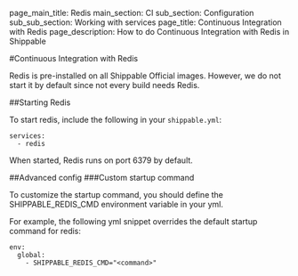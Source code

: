 page_main_title: Redis
main_section: CI
sub_section: Configuration
sub_sub_section: Working with services
page_title: Continuous Integration with Redis
page_description: How to do Continuous Integration with Redis in Shippable

#Continuous Integration with Redis

Redis is pre-installed on all Shippable Official images. However, we do not start it by default since not every build needs Redis.

##Starting Redis

To start redis, include the following in your  `shippable.yml`:

```
services:
  - redis
```

When started, Redis runs on port 6379 by default.

##Advanced config
###Custom startup command

To customize the startup command, you should define the SHIPPABLE_REDIS_CMD environment variable in your yml.

For example, the following yml snippet overrides the default startup command for redis:

```
env:
  global:
    - SHIPPABLE_REDIS_CMD="<command>"
```
